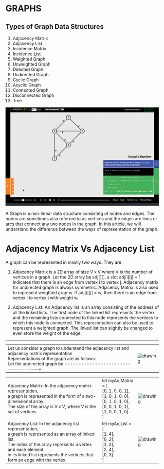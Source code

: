 # GRAPHS

## Types of Graph Data Structures

1. Adjacency Matrix
2. Adjacency List
3. Incidence Matrix
4. Incidence List
5. Weighted Graph
6. Unweighted Graph
7. Directed Graph
8. Undirected Graph
9. Cyclic Graph
10. Acyclic Graph
11. Connected Graph
12. Disconnected Graph
13. Tree

![graphs](../../files/graphtypes.gif)



A Graph is a non-linear data structure consisting of nodes and edges. The nodes are sometimes also referred to as vertices and the edges are lines or arcs that connect any two nodes in the graph. In this article, we will understand the difference between the ways of representation of the graph. 

<h1>Adjacency Matrix Vs Adjacency List</h1>

A graph can be represented in mainly two ways. They are: 
 
1. Adjacency Matrix is a 2D array of size V x V where V is the number of vertices in a graph. 
    Let the 2D array be adj[][], a slot adj[i][j] = 1 indicates that there is an edge from vertex i to vertex j. Adjacency matrix for undirected graph is always symmetric. Adjacency Matrix is also used to represent weighted graphs. If adj[i][j] = w, then there is an edge from vertex i to vertex j with weight w.

2. Adjacency List: An Adjacency list is an array consisting of the address of all the linked lists. 
    The first node of the linked list represents the vertex and the remaining lists connected to this node represents the vertices to which this node is connected. This representation can also be used to represent a weighted graph. The linked list can slightly be changed to even store the weight of the edge.


----------------------------------------------------------------------------------------------------------------------------------------------------------------------------------------------

<table>
    <tr>
        <td>Let us consider a graph to understand the adjacency list and adjacency matrix representation    <br/>
        Representations of the graph are as follows: <br/>
        Let the undirected graph be ----------------------------------->
        </td>
        <td> <img src="https://media.geeksforgeeks.org/wp-content/uploads/20200609203724/graph.png"    alt="drawing" width="300"/> 
        </td>
    </tr>
</table>


<table>
    <tr>
        <td>Adjacency Matrix: In the adjacency matrix representation, <br/>
        a graph is represented in the form of a two-dimensional array. <br/>
         The size of the array is V x V, where V is the set of vertices. 
        </td>
        <td>
        let myAdjMatrix = [ <br/>
            [0, 1, 0, 0, 1], <br/>
            [1, 0, 1, 0, 0], <br/>
            [0, 1, 0, 1, 0], <br/>
            [0, 0, 1, 0, 1], <br/>
            [1, 0, 0, 1, 0] <br/>
        ] <br/>
        </td>
        <td> <img src="https://media.geeksforgeeks.org/wp-content/uploads/20200609204115/matrix.png"    alt="drawing" width="300"/> 
        </td>
    </tr>
    <tr>
        <td>Adjacency List: In the adjacency list representation, <br/> 
        a graph is represented as an array of linked list.  <br/> 
        The index of the array represents a vertex and each element <br/> 
        in its linked list represents the  vertices that form an edge with the vertex. 
        </td>
        <td>
        let myAdjList = [ <br/>
            [1, 4], <br/>
            [0, 2], <br/>
            [1, 3], <br/>
            [2, 4], <br/>
            [0, 3] <br/>
        ] <br/>
        </td>
        <td> <img src="https://media.geeksforgeeks.org/wp-content/uploads/20200609204414/linklist.png" alt="drawing" width="300"/> 
        </td>
    </tr>
</table>





